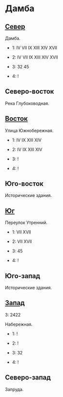 # Дамба

## [Север](./500110.md)

Дамба.

* 1:    IV  VII IX  XIII    XIV XVII
* 2:    IV  VII IX  XIII    XIV XVII

* 3:    32  45
* 4:    !

## Северо-восток

Река Глубоководная.

## [Восток](./520120.md)

Улица Южнобережная.

* 1:    IV  IX  XIII    XIV
* 2:    IV  IX  XIII    XIV

* 3:    !
* 4:    !

## Юго-восток

Исторические здания.

## [Юг](./500125.md)

Переулок Утренний.

* 1:    VII XVII
* 2:    VII XVII

* 3:    45
* 4:    !

## Юго-запад

Исторические здания.

## [Запад](./490120.md)

З:  2422

Набережная.

* 1:    !
* 2:    !

* 3:    32
* 4:    !

## Северо-запад

Запруда.
